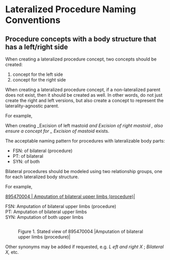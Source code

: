 # Lateralized Procedure Naming Conventions

## Procedure concepts with a body structure that has a left/right side

When creating a lateralized procedure concept, two concepts should be created:

1. concept for the left side
2. concept for the right side

When creating a lateralized procedure concept, if a non-lateralized parent does not exist, then it should be created as well. In other words, do not just create the right and left versions, but also create a concept to represent the laterality-agnostic parent.

For example,

When creating \_Excision of left mastoid _and Excision of right mastoid , also ensure a concept for \_ Excision of mastoid_ exists.

The acceptable naming pattern for procedures with lateralizable body parts:

* FSN: of bilateral (procedure)
* PT: of bilateral
* SYN: of both

Bilateral procedures should be modeled using two relationship groups, one for each lateralized body structure.

For example,

[895470004 | Amputation of bilateral upper limbs (procedure)|](http://snomed.info/id/895470004)

FSN: Amputation of bilateral upper limbs (procedure)\
PT: Amputation of bilateral upper limbs\
SYN: Amputation of both upper limbs

<figure><img src="../../../../../authoring/procedure/images/174691336.png" alt=""><figcaption><p>Figure 1. Stated view of 895470004 |Amputation of bilateral upper limbs (procedure)|</p></figcaption></figure>

Other synonyms may be added if requested, e.g. _L_ _eft and right_ _X_ ; _Bilateral X,_ etc.
